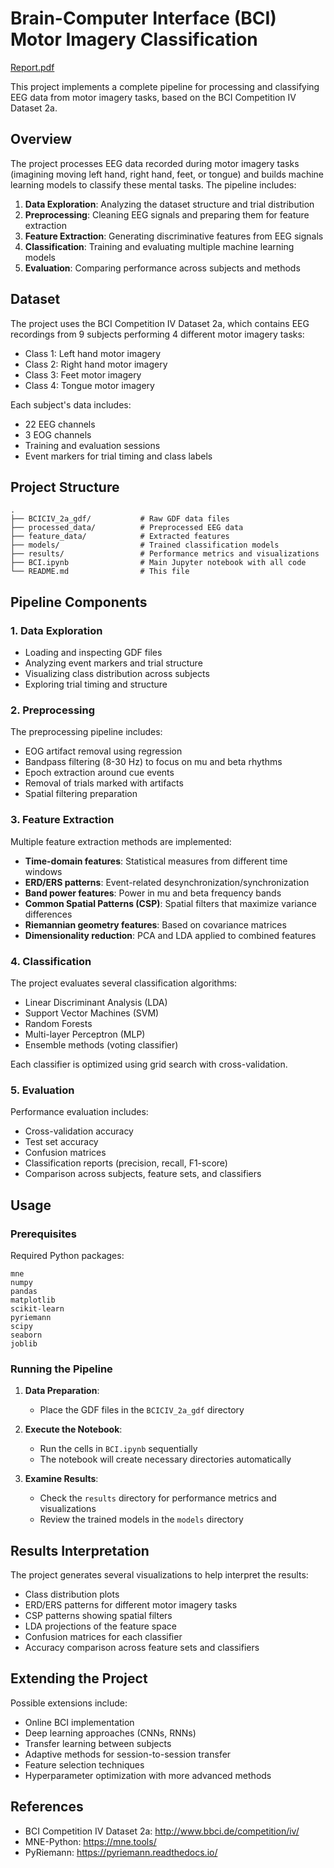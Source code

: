 
# Brain-Computer Interface (BCI) Motor Imagery Classification
[Report.pdf](https://github.com/user-attachments/files/20363111/A_motor_imagery_classification_report.pdf)

This project implements a complete pipeline for processing and classifying EEG data from motor imagery tasks, based on the BCI Competition IV Dataset 2a.

## Overview

The project processes EEG data recorded during motor imagery tasks (imagining moving left hand, right hand, feet, or tongue) and builds machine learning models to classify these mental tasks. The pipeline includes:

1. **Data Exploration**: Analyzing the dataset structure and trial distribution
2. **Preprocessing**: Cleaning EEG signals and preparing them for feature extraction
3. **Feature Extraction**: Generating discriminative features from EEG signals
4. **Classification**: Training and evaluating multiple machine learning models
5. **Evaluation**: Comparing performance across subjects and methods

## Dataset

The project uses the BCI Competition IV Dataset 2a, which contains EEG recordings from 9 subjects performing 4 different motor imagery tasks:
- Class 1: Left hand motor imagery
- Class 2: Right hand motor imagery
- Class 3: Feet motor imagery
- Class 4: Tongue motor imagery

Each subject's data includes:
- 22 EEG channels
- 3 EOG channels
- Training and evaluation sessions
- Event markers for trial timing and class labels

## Project Structure

```
.
├── BCICIV_2a_gdf/           # Raw GDF data files
├── processed_data/          # Preprocessed EEG data
├── feature_data/            # Extracted features
├── models/                  # Trained classification models
├── results/                 # Performance metrics and visualizations
├── BCI.ipynb                # Main Jupyter notebook with all code
└── README.md                # This file
```

## Pipeline Components

### 1. Data Exploration

- Loading and inspecting GDF files
- Analyzing event markers and trial structure
- Visualizing class distribution across subjects
- Exploring trial timing and structure

### 2. Preprocessing

The preprocessing pipeline includes:
- EOG artifact removal using regression
- Bandpass filtering (8-30 Hz) to focus on mu and beta rhythms
- Epoch extraction around cue events
- Removal of trials marked with artifacts
- Spatial filtering preparation

### 3. Feature Extraction

Multiple feature extraction methods are implemented:
- **Time-domain features**: Statistical measures from different time windows
- **ERD/ERS patterns**: Event-related desynchronization/synchronization
- **Band power features**: Power in mu and beta frequency bands
- **Common Spatial Patterns (CSP)**: Spatial filters that maximize variance differences
- **Riemannian geometry features**: Based on covariance matrices
- **Dimensionality reduction**: PCA and LDA applied to combined features

### 4. Classification

The project evaluates several classification algorithms:
- Linear Discriminant Analysis (LDA)
- Support Vector Machines (SVM)
- Random Forests
- Multi-layer Perceptron (MLP)
- Ensemble methods (voting classifier)

Each classifier is optimized using grid search with cross-validation.

### 5. Evaluation

Performance evaluation includes:
- Cross-validation accuracy
- Test set accuracy
- Confusion matrices
- Classification reports (precision, recall, F1-score)
- Comparison across subjects, feature sets, and classifiers

## Usage

### Prerequisites

Required Python packages:
```
mne
numpy
pandas
matplotlib
scikit-learn
pyriemann
scipy
seaborn
joblib
```

### Running the Pipeline

1. **Data Preparation**:
   - Place the GDF files in the `BCICIV_2a_gdf` directory

2. **Execute the Notebook**:
   - Run the cells in `BCI.ipynb` sequentially
   - The notebook will create necessary directories automatically

3. **Examine Results**:
   - Check the `results` directory for performance metrics and visualizations
   - Review the trained models in the `models` directory

## Results Interpretation

The project generates several visualizations to help interpret the results:
- Class distribution plots
- ERD/ERS patterns for different motor imagery tasks
- CSP patterns showing spatial filters
- LDA projections of the feature space
- Confusion matrices for each classifier
- Accuracy comparison across feature sets and classifiers

## Extending the Project

Possible extensions include:
- Online BCI implementation
- Deep learning approaches (CNNs, RNNs)
- Transfer learning between subjects
- Adaptive methods for session-to-session transfer
- Feature selection techniques
- Hyperparameter optimization with more advanced methods

## References

- BCI Competition IV Dataset 2a: http://www.bbci.de/competition/iv/
- MNE-Python: https://mne.tools/
- PyRiemann: https://pyriemann.readthedocs.io/
